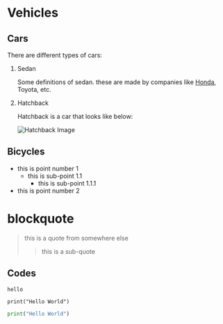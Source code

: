 # Vehicles

## Cars

There are different types of cars:

1. Sedan

    Some definitions of sedan.
    these are made by companies like [Honda](https://www.honda.com.au), Toyota, etc.


2. Hatchback

    Hatchback is a car that looks like below:

    ![Hatchback Image](https://images.unsplash.com/photo-1471444928139-48c5bf5173f8?ixlib=rb-4.0.3&ixid=MnwxMjA3fDB8MHxzZWFyY2h8Mnx8aGF0Y2hiYWNrfGVufDB8fDB8fA%3D%3D&auto=format&fit=crop&w=800&q=60)

## Bicycles

- this is point number 1
    - this is sub-point 1.1
        - this is sub-point 1.1.1
- this is point number 2

# blockquote
> this is a quote from somewhere else
>>this is a sub-quote

## Codes
`hello`

```
print("Hello World")
```

```py
print("Hello World")
```

